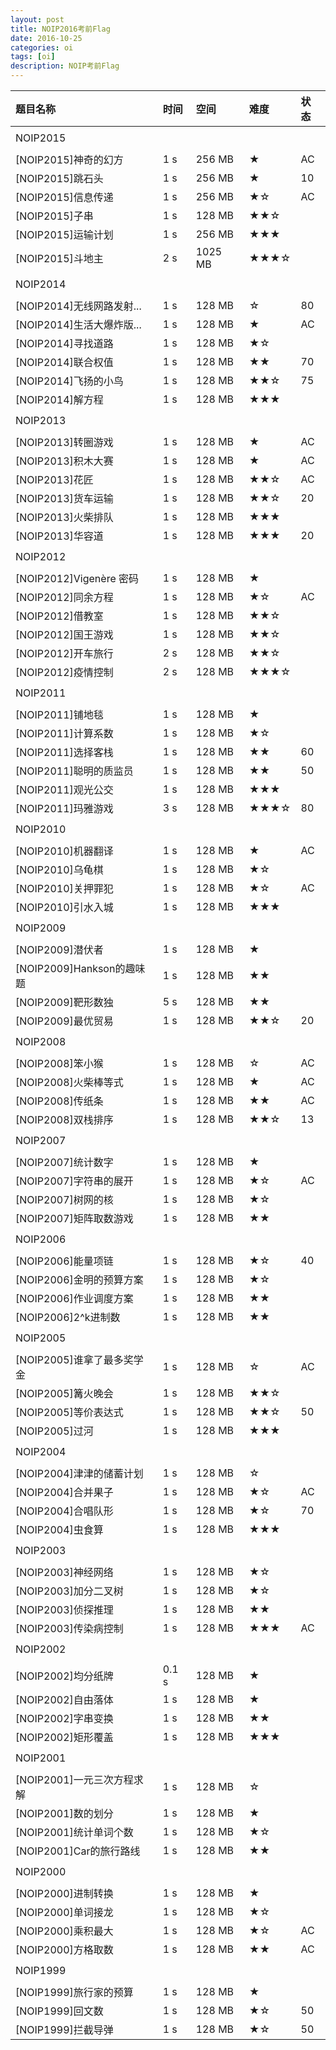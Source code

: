 ```yaml
---
layout: post
title: NOIP2016考前Flag
date: 2016-10-25
categories: oi
tags: [oi]
description: NOIP考前Flag
---
```


|题目名称|					时间|	空间|	难度|状态|
|:---|:---|:---|:---|:---|
||
|NOIP2015|
||
|[NOIP2015]神奇的幻方	|1 s 	|256 MB	|★  |AC|
|[NOIP2015]跳石头 		|1 s 	|256 MB 	|★  |10|
|[NOIP2015]信息传递	|	1 s 	|256 MB 	|★☆  |AC|
|[NOIP2015]子串 		|	1 s |	128 MB 	|★★☆  |
|[NOIP2015]运输计划 	|	1 s |	256 MB 	|★★★  |
|[NOIP2015]斗地主 		|2 s 	|1025 MB	|★★★☆  |
||
|NOIP2014|
||
|[NOIP2014]无线网路发射...|1 s 	|128 MB 	|☆  |80|
|[NOIP2014]生活大爆炸版...|1 s 	|128 MB 	|★  |AC|
|[NOIP2014]寻找道路 	|	1 s |	128 MB 	|★☆  |
|[NOIP2014]联合权值 	|	1 s |	128 MB 	|★★  |70|
|[NOIP2014]飞扬的小鸟 	|1 s 	|128 MB 	|★★☆  |75|
|[NOIP2014]解方程 		|1 s 	|128 MB 	|★★★  |
||
|NOIP2013|
||
|[NOIP2013]转圈游戏	|	1 s 	|128 MB 	|★  |AC|
|[NOIP2013]积木大赛 	|	1 s |	128 MB 	|★  |AC|
|[NOIP2013]花匠		|	1 s 	|128 MB 	|★★☆  |AC|
|[NOIP2013]货车运输 	|	1 s |	128 MB 	|★★☆  |20|
|[NOIP2013]火柴排队	|	1 s 	|128 MB 	|★★★  |
|[NOIP2013]华容道		|1 s 	|128 MB 	|★★★  |20|
||
|NOIP2012|
||
|[NOIP2012]Vigenère 密码 |1 s 	|128 MB 	|★  |
|[NOIP2012]同余方程 	|	1 s |	128 MB 	|★☆  |AC|
|[NOIP2012]借教室 		|1 s 	|128 MB 	|★★☆  |
|[NOIP2012]国王游戏 	|	1 s |	128 MB 	|★★☆  |
|[NOIP2012]开车旅行 	|	2 s |	128 MB 	|★★☆  |
|[NOIP2012]疫情控制 	|	2 s |	128 MB 	|★★★☆  |
||
|NOIP2011|
||
|[NOIP2011]铺地毯		|1 s 	|128 MB 	|★  |
|[NOIP2011]计算系数	|	1 s 	|128 MB 	|★☆  |
|[NOIP2011]选择客栈	|	1 s 	|128 MB 	|★★  |60|
|[NOIP2011]聪明的质监员|	1 s |	128 MB 	|★★  |50|
|[NOIP2011]观光公交	|	1 s 	|128 MB 	|★★★  |
|[NOIP2011]玛雅游戏	|	3 s 	|128 MB 	|★★★☆  |80|
||
|NOIP2010|
||
|[NOIP2010]机器翻译	|	1 s 	|128 MB 	|★  |AC|
|[NOIP2010]乌龟棋		|1 s 	|128 MB 	|★☆  |
|[NOIP2010]关押罪犯	|	1 s 	|128 MB 	|★☆  |AC|
|[NOIP2010]引水入城	|	1 s 	|128 MB 	|★★★  |
||
|NOIP2009|
||
|[NOIP2009]潜伏者		|1 s 	|128 MB 	|★  |
|[NOIP2009]Hankson的趣味题|1 s 	|128 MB 	|★★  |
|[NOIP2009]靶形数独	|	5 s 	|128 MB 	|★★  |
|[NOIP2009]最优贸易	|	1 s 	|128 MB 	|★★☆  |20|
||
|NOIP2008|
||
|[NOIP2008]笨小猴		|1 s 	|128 MB 	|☆  |AC|
|[NOIP2008]火柴棒等式	|1 s 	|128 MB 	|★  |AC|
|[NOIP2008]传纸条		|1 s 	|128 MB 	|★★  |AC|
|[NOIP2008]双栈排序	|	1 s 	|128 MB 	|★★☆  |13|
||
|NOIP2007|
||
|[NOIP2007]统计数字	|	1 s 	|128 MB 	|★  |
|[NOIP2007]字符串的展开|	1 s |	128 MB 	|★☆  |AC|
|[NOIP2007]树网的核	|	1 s 	|128 MB 	|★☆  |
|[NOIP2007]矩阵取数游戏|	1 s |	128 MB 	|★★  |
||
|NOIP2006|
||
|[NOIP2006]能量项链	|	1 s 	|128 MB 	|★☆  |40|
|[NOIP2006]金明的预算方案|1 s 	|128 MB 	|★☆  |
|[NOIP2006]作业调度方案|	1 s |	128 MB 	|★★  |
|[NOIP2006]2^k进制数	|	1 s |	128 MB 	|★★  |
||
|NOIP2005|
||
|[NOIP2005]谁拿了最多奖学金|1 s |	128 MB 	|☆  |AC|
|[NOIP2005]篝火晚会		|1 s 	|128 MB 	|★★☆  |
|[NOIP2005]等价表达式	|1 s 	|128 MB 	|★★☆  |50|
|[NOIP2005]过河		|	1 s 	|128 MB 	|★★★  |
||
|NOIP2004|
||
|[NOIP2004]津津的储蓄计划|1 s 	|128 MB 	|☆  |
|[NOIP2004]合并果子	|	1 s 	|128 MB 	|★☆  |AC|
|[NOIP2004]合唱队形	|	1 s 	|128 MB 	|★☆  |70|
|[NOIP2004]虫食算		|1 s 	|128 MB 	|★★★  |
||
|NOIP2003|
||
|[NOIP2003]神经网络	|	1 s 	|128 MB 	|★☆  |
|[NOIP2003]加分二叉树	|1 s 	|128 MB 	|★☆  |
|[NOIP2003]侦探推理	|	1 s 	|128 MB 	|★★  |
|[NOIP2003]传染病控制	|1 s 	|128 MB 	|★★★  |AC|
||
|NOIP2002|
||
|[NOIP2002]均分纸牌		|0.1 s 	|128 MB 	|★  |
|[NOIP2002]自由落体		|1 s 	|128 MB 	|★  |
|[NOIP2002]字串变换		|1 s 	|128 MB 	|★★  |
|[NOIP2002]矩形覆盖		|1 s 	|128 MB 	|★★★  |
||
|NOIP2001|
||
|[NOIP2001]一元三次方程求解|1 s |	128 MB 	|☆  |
|[NOIP2001]数的划分		|1 s 	|128 MB 	|★  |
|[NOIP2001]统计单词个数	|1 s 	|128 MB 	|★☆  |
|[NOIP2001]Car的旅行路线	|1 s| 	128 MB 	|★★  |
||
|NOIP2000|
||
|[NOIP2000]进制转换		|1 s 	|128 MB 	|★  |
|[NOIP2000]单词接龙		|1 s 	|128 MB 	|★☆  |
|[NOIP2000]乘积最大		|1 s 	|128 MB 	|★☆  |AC|
|[NOIP2000]方格取数		|1 s 	|128 MB 	|★★  |AC|
||
|NOIP1999|
||
|[NOIP1999]旅行家的预算|	1 s |	128 MB 	|★  |
|[NOIP1999]回文数		|1 s 	|128 MB 	|★☆  |50|
|[NOIP1999]拦截导弹	|	1 s 	|128 MB 	|★☆  |50|
